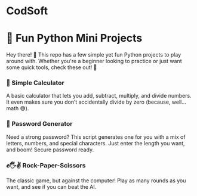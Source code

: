 <h1>CodSoft</h1>
<h1>🎯 Fun Python Mini Projects</h1>
Hey there! 👋 This repo has a few simple yet fun Python projects to play around with. Whether you're a beginner looking to practice or just want some quick tools, check these out! 🚀

<h3>🔢 Simple Calculator</h3>
A basic calculator that lets you add, subtract, multiply, and divide numbers. It even makes sure you don’t accidentally divide by zero (because, well… math 😅).

<h3>🔐 Password Generator</h3>
Need a strong password? This script generates one for you with a mix of letters, numbers, and special characters. Just enter the length you want, and boom! Secure password ready.

<h3>✊🖐✌ Rock-Paper-Scissors</h3>
The classic game, but against the computer! Play as many rounds as you want, and see if you can beat the AI.

